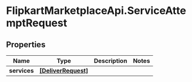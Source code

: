# FlipkartMarketplaceApi.ServiceAttemptRequest

## Properties
Name | Type | Description | Notes
------------ | ------------- | ------------- | -------------
**services** | [**[DeliverRequest]**](DeliverRequest.md) |  | 
